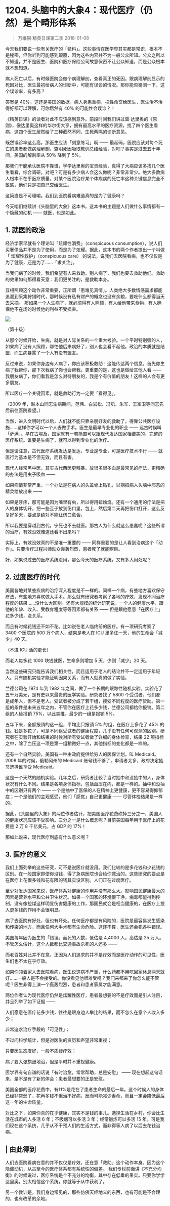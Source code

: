 # 1204. 头脑中的大象4：现代医疗（仍然）是个畸形体系
> 万维钢·精英日课第二季
2018-01-08

今天我们要说一些有关医疗的「猛料」。这些事情在医学界其实都是常识，根本不是秘密，但你听到可能感到颠覆，因为这些内容并不为一般公众所知。公众之所以不知道，并不是医生、医院和医疗保险公司故意保密不让公众知道，而是公众根本就不想知道。

病人死亡以后，有时候医院会做个病理解剖，查看真正的死因。跟病理解剖显示的死因对比，医生最初给病人的诊断中，可能有误诊的情况。那你能否猜测一下，这个误诊率，有多高？

答案是 40%。这还是美国的数据。病人身患重病，把性命交给医生，医生治不治得好都可以理解，可你居然有 40% 的可能性会误诊？！

《精英日课》的读者对此不应该感到意外。前段时间我们讲过雷·达里奥的《原则》，像达里奥这样的华尔街大亨，拥有最高水平的医疗资源，找了四个医生看病，这四个医生居然给了三种截然不同、生死两隔的诊断意见。

既然误诊率这么高，那医生应该「刻意练习」啊 —— 最起码，医院应该对每个死亡的患者都做病理解剖，查明死因吸取教训总结经验，对吧？事实是过去五十年间，美国的解剖率从 50% 降到了 5%。 

那我们干脆承认医院不靠谱，学学达里奥的宝贵经验，真得了大病应该多找几个医生看看，综合调研，对吧？可是有多少病人会这么做呢？非常非常少。绝大多数病人根本不在乎医疗质量，对某个医院治疗某个体疾病的死亡率这种关键信息完全不敏感，他们只是把自己交给医生。

这简直是不可理喻。我们到医院看病难道真的是为了健康吗？

今天咱们继续讲《头脑里的大象》这本书。这本书的主题是人们做什么事情都有一个隐藏的动机 —— 就医，也是如此。 

## 1. 就医的政治
经济学家早就有个理论叫「炫耀性消费」（conspicuous consumption），说人们买奢侈品并不是为了使用，而是为了炫耀。据此，这本书的两个作者提出一个叫做「 炫耀性救护」（conspicuous care） 的说法，说我们去医院看病，也不仅仅是为了健康，还是为了……「求关注」。

当我们病了的时候，我们希望有人来救助。别人病了，我们也要去救助他们。救助的效果如何那得看天意：我们更关注的，是救助本身。

互相照顾这个动作非常重要，正所谓「患难见真情」。人类绝大多数情感需求都能追溯到采集狩猎时代，那时候没有私有财产的概念也没有余粮，要吃什么都得当天去采摘。 那如果一个人生病了，就必须得有人照顾，有人给他带来食物，有人确保他不在场的时候他的利益不受损害。 

![](https://raw.githubusercontent.com/dalong0514/selfstudy/master/图片链接/万维钢/2019068.jpg)

（第十级）

从那个时候开始，生病，就是对人际关系的一个重大考验。一个平时特别强的人，如果病了没有人照顾，哪怕他后来病好了，别人也会看不起他。政治的本质就是结盟，而生病暴露了一个人有没有盟友。

反过来说，如果你身边有人病了，你应该积极救助！这能传达两个信息。首先你生病了我帮你，那下次我病了你也会帮我。更重要的是，这也是做给其他人看 —— 我朋友病了，你们看我是怎么对待朋友的，我是个有价值的朋友！这样的人会有更多朋友。

所以医疗一个关键因素，就是救助行为一定要「看得见」。 

（2009 年，赵本山同志生病期间，范伟、白岩松、冯巩、朱军、王家卫等同志先后前往医院看望。）

当然，进入文明时代以后，人们就不能只靠亲朋好友的救助了，得靠公共医疗设施……这样你才可以一个人去做手术。医生是最早专业化的职业 —— 远古时候叫「萨满」。早在古埃及，国家就有一套简直可以跟现代发达国家相媲美的、完整的医疗系统。谁要是生病了，就可以得到专业化的治疗。

但是请注意，古代医疗系统发达是发达，专业是专业，可是医疗技术不行 —— 就医行为基本是不但无效，而且有害。

现代人经常黑中医，其实古代西医更残暴。放很多很多血是最常见的疗法，更精确的办法是用虫子吸血 ——

如果病情非常严重，一个办法是在病人的头盖骨上钻孔，以期把病人头脑中邪恶的精灵给放出来 ——

如果是牙疼，那可能是因为嘴里有虫，所以得用蜡烛烧。还有一个通用的疗法是把人的身体切开，把一些豆子放到伤口里，包上，然后第二天再把伤口打开，这么反复好多天，要点是绝对不能让伤口愈合。

所以我要是穿越到古代，宁死也不去就医。那古人为什么就这么愚蠢呢？这些所谓的治疗，有效没效难道还看不出来吗？

实际上，有效没效真的不是唯一重要的 —— 同样重要的是让人看到治病这个「动作」。只要治疗过程兴师动众轰轰烈烈，患者死了就能瞑目。

好，如果说过去的医疗系统没用，那么今天的医疗系统，又有多大用处呢？ 

## 2. 过度医疗的时代
美国各地对某些疾病的治疗深入程度是不一样的。同样一个病，有些地方喜欢保守疗法，有些地方喜欢做大手术。那么就有研究者考察了各地的疗效，发现不同治疗程度的结果……没什么大区别。还有大规模的统计研究说，一个人的健康水平，跟他的年龄、收入、受教育程度等等因素都有关系 —— 但是跟他愿意「在医疗上」花多少钱，没关系。

而且有时候花钱还不如不花。比如说在老人临终前的医疗。有一项研究考察了 3400 个医院的 500 万个病人，结果是老人在 ICU 里多住一天，他的生命会「减少」40 天。 

（不进 ICU 活的更长）

而老人每多花 1000 块钱就医，生命多则增加 5 天，少则「减少」20 天。

当然这些研究只能告诉我们相关性，而且适用于老人的结论并不一定适用于年轻人。只有随机实验才能证明因果关系，而有人就真的做了实验。

兰德公司在 1974 年到 1982 年之间，做了一个长期的跟踪性随机实验。实验花了五千万美元，是有史以来最贵的医学实验。研究者找了 5800 个受试者，他们都是成年人，但不是老人。受试者被分成了若干组，接受不同程度的医疗赞助。第一组的条件是未来五年之内，不管你在医疗上花多少钱，兰德公司都给你报销。第二组的人给报销 75%，以此类推，最少的一组是报销 5%。

五年下来，全额报销的这一组，平均比只报销 5% 的组，在医疗上多花了 45% 的钱。钱是多花了，可是不同组受试者的健康程度，几乎没有任何可观测的区别。研究者在实验开始和结束的时候对所有受试者做了详细的身体检查，结果 22 项指标之中，除了血压这一项是第一组稍微好一点，其他指标的变化都是一样的。

还有一个自然实验。美国有一种由政府提供给穷人的医保计划，叫 Medicaid。2008 年的时候，俄勒冈州的 Medicaid 账号钱不够了，申请者太多，政府决定抽签选择谁享受 Medicaid。 

这是一个天然的随机实验。几年之后，研究者比较了当时抽中和没抽中的人，身体状况有什么不同。结果是各项身体指标，包括血压在内，都是一样的。抽中和没抽中的区别只有两个 —— 一个是抽中了医保的人在精神上更健康，更不容易得抑郁症；一个是他们的主观感受，他们「感觉」自己更健康 —— 尽管体检结果是一样的。

据此，《头脑里的大象》的两位作者估计，把美国医疗花费砍掉三分之一，美国人的健康状况应该不受影响。三分之一是什么概念呢？目前美国每年用于医疗上的花费是 2 万 8 千亿美元，占 GDP 的 17%！

那如此说来，现代医疗到底有什么意义呢？ 

## 3. 医疗的意义
我们上面列举的这些研究，可不是说医疗就没用。我们比较的是多花钱和少花钱的区别。在一般国家即便你没钱，得了急病医院也会给你救治的。这些研究的要点是在医疗上花很多钱和花有限的钱其实没区别。人们正在过度医疗。

至少对发达国家来说，医疗体系对健康的作用并没有那么大。影响国民健康最大的因素是营养水平和公共卫生状况。如果一个国家的环境很干净，病毒都能得到控制，没有像挖煤这样明显伤害健康的工作，那国民就会是相当健康的，在医疗上投入更多钱的作用不会很明显。

病了去医院有好处，但也有坏处。任何医疗都是有风险的，医院是最容易发生感染和传染的地方，而且任何大手术都有生命危险。这还不算，医生还会犯各种错误。

美国每年因为医生的「错误」而死的人数，低估是 4,4000 人，高估是 25 万人。不管怎么估计，这个人数都比交通事故杀死的人还多 ——

而老百姓对此并不在意。正因为人们追求的并不是疗效而是医疗动作的可见性，医生们也不太在乎疗效。

如果你领着家人去医院看病，医生说这病不严重，什么药都不用吃回家休息两天就好……一般人是不会接受的。你没看见他很难受吗？我们来都来了你怎么能不管呢？医生非得上演一个轰轰烈烈，患者和患者家属才能满意。

两位作者认为现代医疗仍然是炫耀性医疗，患者最想要的不是疗效而是引人注目，并且列举了如下证据 —— 

人们愿意在医疗花多少钱，往往是跟身边人攀比的结果，而不怎么在意个人收入多少；

非常追求治疗手段的「可见性」；

不过问科学统计，但是对医生的资历和声望非常重视；

只要医生态度好，一般不质疑疗效；

病了要大张旗鼓地治，但是平时并不重视健康。

医学界有句自谦的话说「有时治愈，常常帮助，总是安慰」 —— 现在想起这句话来，是不是有了新的体会：患者最想要的正是安慰。 

美国全部的医疗花费中，有11%是花在了患者生命的最后一年。这个时候人的身体已经非常弱了，花再多钱不但治不好病，反而可能减少寿命，而且一定会降低最后这一年的生命质量。

对比之下，如果你真的在乎健康，其实不是钱的事儿。选择生活在乡村，你会比生活在城市的人多活 6 年；不吸烟可以多活 3 年；经常锻炼可以多活 15 年。可是我们现在这个系统，几乎从不干预人们的生活方式，而非得等人病了以后去花钱治病。
 
## | 由此得到
人们去医院看病在意的并不仅仅是疗效，还在意「救助」这个动作本身。因为这个隐藏动机，从古至今的医疗体系都有系统性的偏差。
我们专栏前面讲《不充分均衡》的时候说过，医疗系统是个不充分的均衡，其中存在低垂的果实。只要你学学达里奥，别太相信这个系统，你就等于从中获利了。

另一个教训是，我们身边常见的，那些仿佛天经地义的东西，也有可能是不合理的，也有改革的余地。



